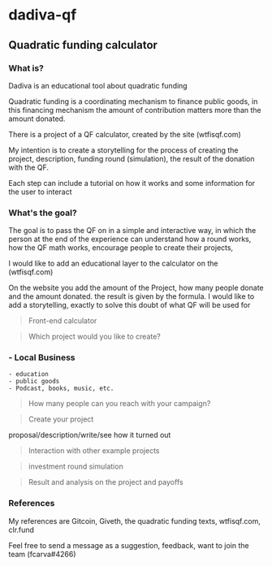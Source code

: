 # dadiva-qf

## Quadratic funding calculator

### What is?

Dadiva is an educational tool about quadratic funding

Quadratic funding is a coordinating mechanism to finance public goods, in this financing mechanism the amount of contribution matters more than the amount donated.

There is a project of a QF calculator, created by the site (wtfisqf.com)
 
My intention is to create a storytelling for the process of creating the project, description, funding round (simulation), the result of the donation with the QF. 

Each step can include a tutorial on how it works and some information for the user to interact

### What's the goal?

The goal is to pass the QF on in a simple and interactive way, in which the person at the end of the experience can understand how a round works, how the QF math works, encourage people to create their projects, 

I would like to add an educational layer to the calculator on the (wtfisqf.com)

On the website you add the amount of the Project, how many people donate and the amount donated. the result is given by the formula. I would like to add a storytelling, exactly to solve this doubt of what QF will be used for

> Front-end calculator

> Which project would you like to create?

### - Local Business
    - education
    - public goods
    - Podcast, books, music, etc.

> How many people can you reach with your campaign?

> Create your project

proposal/description/write/see how it turned out

> Interaction with other example projects

> investment round simulation

> Result and analysis on the project and payoffs

### References

My references are Gitcoin, Giveth, the quadratic funding texts,  wtfisqf.com, clr.fund

Feel free to send a message as a suggestion, feedback, want to join the team (fcarva#4266)
